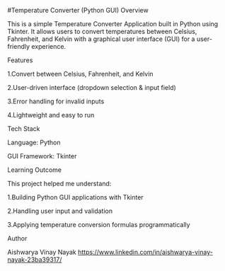 #Temperature Converter (Python GUI)
Overview

This is a simple Temperature Converter Application built in Python using Tkinter.
It allows users to convert temperatures between Celsius, Fahrenheit, and Kelvin with a graphical user interface (GUI) for a user-friendly experience.

Features

1.Convert between Celsius, Fahrenheit, and Kelvin

2.User-driven interface (dropdown selection & input field)

3.Error handling for invalid inputs

4.Lightweight and easy to run



Tech Stack

Language: Python

GUI Framework: Tkinter



Learning Outcome


This project helped me understand:

1.Building Python GUI applications with Tkinter

2.Handling user input and validation

3.Applying temperature conversion formulas programmatically


Author

Aishwarya Vinay Nayak https://www.linkedin.com/in/aishwarya-vinay-nayak-23ba39317/
